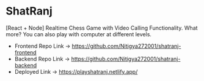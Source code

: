 # ShatRanj
[React + Node] Realtime Chess Game with Video Calling Functionality. What more? You can also play with computer at different levels.

- Frontend Repo Link -> https://github.com/Nitigya272001/shatranj-frontend
- Backend Repo Link -> https://github.com/Nitigya272001/shatranj-backend
- Deployed Link -> https://playshatranj.netlify.app/
